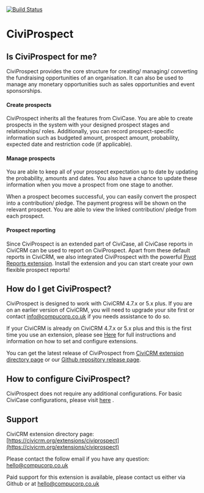 [![Build Status](https://github.com/compucorp/uk.co.compucorp.civicrm.prospect/workflows/Tests/badge.svg)](https://github.com/compucorp/uk.co.compucorp.civicrm.prospect/workflows/Tests/badge.svg)

# CiviProspect
## Is CiviProspect for me?
CiviProspect provides the core structure for creating/ managing/ converting the fundraising opportunities of an organisation. It can also be used to manage any monetary opportunities such as sales opportunities and event sponsorships.

#### Create prospects
CiviProspect inherits all the features from CiviCase. You are able to create prospects in the system with your designed prospect stages and relationships/ roles. Additionally, you can record prospect-specific information such as budgeted amount, prospect amount, probability, expected date and restriction code (if applicable).

#### Manage prospects
You are able to keep all of your prospect expectation up to date by updating the probability, amounts and dates. You also have a chance to update these information when you move a prospect from one stage to another.

When a prospect becomes successful, you can easily convert the prospect into a contribution/ pledge. The payment progress will be shown on the relevant prospect. You are able to view the linked contribution/ pledge from  each prospect.

#### Prospect reporting
Since CiviProspect is an extended part of CiviCase, all CiviCase reports in CiviCRM can be used to report on CiviProspect. Apart from these default reports in CiviCRM, we also integrated CiviProspect with the powerful [ Pivot Reports extension](https://civicrm.org/extensions/civicrm-pivot-reports). Install the extension and you can start create your own flexible prospect reports!

## How do I get CiviProspect?
CiviProspect is designed to work with CiviCRM 4.7.x or 5.x plus. If you are on an earlier version of CiviCRM, you will need to upgrade your site first or contact info@compucorp.co.uk if you needs assistance to do so.

If your CiviCRM is already on CiviCRM 4.7.x or 5.x plus and this is the first time you use an extension,  please see [Here](http://wiki.civicrm.org/confluence/display/CRMDOC/Extensions "CiviCRM Extensions Installation") for full instructions and information on how to set and configure extensions.

You can get the latest release of CiviProspect from [CiviCRM extension directory page](https://civicrm.org/extensions/civiprospect) or our [Github repository release page](https://github.com/compucorp/uk.co.compucorp.civicrm.prospect/releases).

## How to configure CiviProspect?
CiviProspect does not require any additional configurations. For basic CiviCase configurations, please visit  [here](https://docs.civicrm.org/user/en/latest/case-management/set-up/) .

## Support
CiviCRM extension directory page: [https://civicrm.org/extensions/civiprospect](https://civicrm.org/extensions/civiprospect)

Please contact the follow email if you have any question: <hello@compucorp.co.uk>

Paid support for this extension is available, please contact us either via Github or at <hello@compucorp.co.uk>
